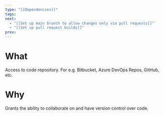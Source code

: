 ```yaml
---
type: "[[Dependencies]]"
tags: 
next:
  - "[[Set up main branch to allow changes only via pull requests]]"
  - "[[Set up pull request builds]]"
prev:
---
```

# What
Access to code repository. For e.g. Bitbucket, Azure DevOps Repos, GitHub, etc.
# Why
Grants the ability to collaborate on and have version control over code.